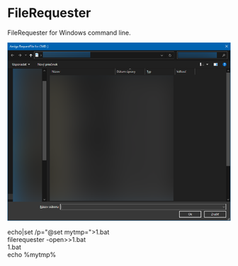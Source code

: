 # FileRequester
FileRequester for Windows command line.

![bench](https://raw.githubusercontent.com/pedromagician/CMD_FileRequester/main/pic/screenshot.png)

echo|set /p="@set mytmp=">1.bat\
filerequester -open>>1.bat\
1.bat\
echo %mytmp%
